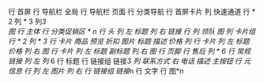 行 首屏
    行 导航栏 全局
    行 导航栏 页面 
    行 分类导航 
    行 首屏卡片
        列 快速通道
            行 * 2 
                列 * 3
        列*3    
            图
行 主体
    行 分类促销区 * n 
        行 头
            列 左
                标题
            列 右
                链接
        行 
            列 领队
                图
            列 卡片组
                行 * 2
                    列 * 3
                        行 卡片 商品
                            预览
                                折扣
                                图片 
                            标题
                            描述
                            价格 
                    列 
                        行 卡片
                            列 左
                                标题
                                价格
                            列 右
                                图
                        行 卡片
                            列 左
                                标题
                                副标题
                            列 右
                                图 
行 页脚
    行 售后
        列 * 6 
    行 常规链接
        列 左
            列* 6
                行 标题
                行 链接组
                    链接*3
        列 联系方式 右
            电话
            描述
            主按钮
    行 元信息
        行 
            列 左
                图片
            列 右
                行 链接组
                    链接*n
                行 
                    文字
        行 
            图*n